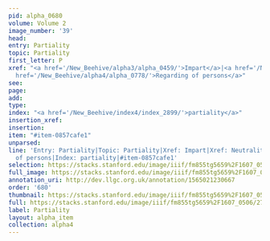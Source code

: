 ```yaml
---
pid: alpha_0680
volume: Volume 2
image_number: '39'
head: 
entry: Partiality
topic: Partiality
first_letter: P
xref: "<a href='/New_Beehive/alpha3/alpha_0459/'>Impart</a>|<a href='/New_Beehive/alpha3/alpha_0633/'>Neutrality</a>|<a
  href='/New_Beehive/alpha4/alpha_0778/'>Regarding of persons</a>"
see: 
page: 
add: 
type: 
index: "<a href='/New_Beehive/index4/index_2899/'>partiality</a>"
insertion_xref: 
insertion: 
item: "#item-0857cafe1"
unparsed: 
line: 'Entry: Partiality|Topic: Partiality|Xref: Impart|Xref: Neutrality|Xref: Regarding
  of persons|Index: partiality|#item-0857cafe1'
selection: https://stacks.stanford.edu/image/iiif/fm855tg5659%2F1607_0506/271,404,3080,423/full/0/default.jpg
full_image: https://stacks.stanford.edu/image/iiif/fm855tg5659%2F1607_0506/full/full/0/default.jpg
annotation_uri: http://dev.llgc.org.uk/annotation/1565021230667
order: '680'
thumbnail: https://stacks.stanford.edu/image/iiif/fm855tg5659%2F1607_0506/271,404,600,180/250,/0/default.jpg
full: https://stacks.stanford.edu/image/iiif/fm855tg5659%2F1607_0506/271,404,3080,423/full/0/default.jpg
label: Partiality
layout: alpha_item
collection: alpha4
---
```

